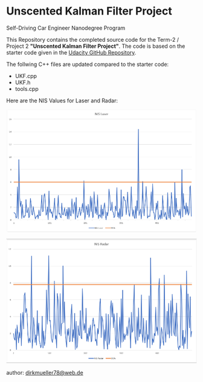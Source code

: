 # Unscented Kalman Filter Project
Self-Driving Car Engineer Nanodegree Program

[//]: # (Image References)

[image1]: ./NIS_Laser.png "NIS Laser"
[image2]: ./NIS_Radar.png "NIS Radar"

This Repository contains the completed source code for the Term-2 / Project 2 **"Unscented Kalman Filter Project"**. The code is based on the starter code given in the [Udacity GitHub Repository](https://github.com/udacity/CarND-Unscented-Kalman-Filter-Project "Udacity GitHub Repository").

The follwing C++ files are updated compared to the starter code:

- UKF.cpp
- UKF.h
- tools.cpp


Here are the NIS Values for Laser and Radar:


![alt text][image1]


![alt text][image2]

author: dirkmueller78@web.de
